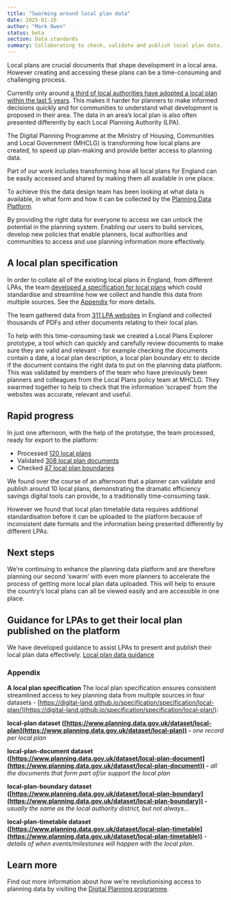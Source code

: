 ```yaml
---
title: "Swarming around local plan data"
date: 2025-01-16
author: "Mark Owen"
status: beta
section: Data standards
summary: Collaborating to check, validate and publish local plan data.
---
```


Local plans are crucial documents that shape development in a local area. However creating and accessing these plans can be a time-consuming and challenging process.

Currently only around [a third of local authorities have adopted a local plan within the last 5 years](https://media.localdigital.gov.uk/uploads/2023/10/17091341/DLUHC_Digital_Planning_Programme_Overview.pdf). This makes it harder for planners to make informed decisions quickly and for communities to understand what development is proposed in their area. The data in an area’s local plan is also often presented differently by each Local Planning Authority (LPA). 

The Digital Planning Programme at the Ministry of Housing, Communities and Local Government (MHCLG) is transforming how local plans are created, to speed up plan-making and provide better access to planning data. 

Part of our work includes transforming how all local plans for England can be easily accessed and shared by making them all available in one place.

To achieve this the data design team has been looking at what data is available, in what form and how it can be collected by the [Planning Data Platform](https://www.planning.data.gov.uk/). 

By providing the right data for everyone to access we can unlock the potential in the planning system. Enabling our users to build services, develop new policies that enable planners, local authorities and communities to access and use planning information more effectively.

## A local plan specification   
In order to collate all of the existing local plans in England, from different LPAs, the team [developed a specification for local plans](https://digital-land.github.io/specification/specification/local-plan/) which could standardise and streamline how we collect and handle this data from multiple sources. See the [Appendix](https://digital-land.github.io/blog-post/swarming-around-local-plan-data/#appendix) for more details.

The team gathered data from [311 LPA websites](https://www.gov.uk/find-local-council) in England and collected thousands of PDFs and other documents relating to their local plan.

To help with this time-consuming task we created a Local Plans Explorer prototype, a tool which can quickly and carefully review documents to make sure they are valid and relevant \- for example checking the documents contain a date, a local plan description, a local plan boundary etc to decide if the document contains the right data to put on the planning data platform. This was validated by members of the team who have previously been planners and colleagues from the Local Plans policy team at MHCLG. They swarmed together to help to check that the information ‘scraped’ from the websites was accurate, relevant and useful.

## Rapid progress
In just one afternoon, with the help of the prototype, the team processed, ready for export to the platform:

* Processed [120 local plans](https://www.planning.data.gov.uk/entity/?dataset=local-plan)   
* Validated [308 local plan documents](https://www.planning.data.gov.uk/entity/?dataset=local-plan-document)   
* Checked [47 local plan boundaries](https://www.planning.data.gov.uk/map/?dataset=local-plan-boundary) 

We found over the course of an afternoon that a planner can validate and publish around 10 local plans, demonstrating the dramatic efficiency savings digital tools can provide, to a traditionally time-consuming task.  

However we found that local plan timetable data requires additional standardisation before it can be uploaded to the platform because of inconsistent date formats and the information being presented differently by different LPAs. 

## Next steps
We’re continuing to enhance the planning data platform and are therefore planning our second ‘swarm’ with even more planners to accelerate the process of getting more local plan data uploaded.  This will help to ensure the country’s local plans can all be viewed easily and are accessible in one place.

## Guidance for LPAs to get their local plan published on the platform

We have developed guidance to assist LPAs to present and publish their local plan data effectively. [Local plan data guidance](https://www.planning.data.gov.uk/guidance/specifications/local-plan)

### Appendix
**A local plan specification** The local plan specification ensures consistent streamlined access to key planning data from multiple sources in four datasets \- [https://digital-land.github.io/specification/specification/local-plan/](https://digital-land.github.io/specification/specification/local-plan/):

**local-plan dataset ([https://www.planning.data.gov.uk/dataset/local-plan](https://www.planning.data.gov.uk/dataset/local-plan)) \-** *one record per local plan*

**local-plan-document dataset ([https://www.planning.data.gov.uk/dataset/local-plan-document](https://www.planning.data.gov.uk/dataset/local-plan-document)) \-** *all the documents that form part of/or support the local plan*

**local-plan-boundary dataset ([https://www.planning.data.gov.uk/dataset/local-plan-boundary](https://www.planning.data.gov.uk/dataset/local-plan-boundary)) \-** *usually the same as the local authority district, but not always…*

**local-plan-timetable dataset ([https://www.planning.data.gov.uk/dataset/local-plan-timetable](https://www.planning.data.gov.uk/dataset/local-plan-timetable))** \- *details of when events/milestones will happen with the local plan*.

## Learn more
Find out more information about how we’re revolutionising access to planning data by visiting the [Digital Planning programme](https://www.localdigital.gov.uk/digital-planning).
